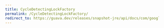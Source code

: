 ```yaml
---
title: CycleDetectingLockFactory
permalink: /CycleDetectingLockFactory/
redirect_to: https://guava.dev/releases/snapshot-jre/api/docs/com/google/common/util/concurrent/CycleDetectingLockFactory.html
---
```

